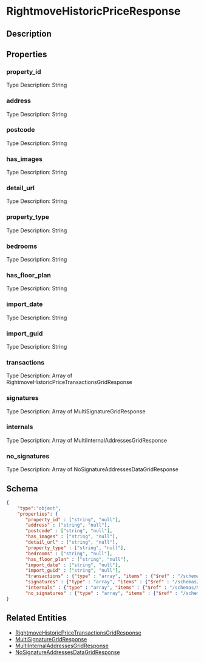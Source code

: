 # RightmoveHistoricPriceResponse
## Description

## Properties
### property_id


Type Description: String
### address


Type Description: String
### postcode


Type Description: String
### has_images


Type Description: String
### detail_url


Type Description: String
### property_type


Type Description: String
### bedrooms


Type Description: String
### has_floor_plan


Type Description: String
### import_date


Type Description: String
### import_guid


Type Description: String
### transactions


Type Description: Array of RightmoveHistoricPriceTransactionsGridResponse
### signatures


Type Description: Array of MultiSignatureGridResponse
### internals


Type Description: Array of MultiInternalAddressesGridResponse
### no_signatures


Type Description: Array of NoSignatureAddressesDataGridResponse

## Schema
```json
{
    "type":"object",
    "properties": {
       "property_id" : ["string", "null"],
       "address" : ["string", "null"],
       "postcode" : ["string", "null"],
       "has_images" : ["string", "null"],
       "detail_url" : ["string", "null"],
       "property_type" : ["string", "null"],
       "bedrooms" : ["string", "null"],
       "has_floor_plan" : ["string", "null"],
       "import_date" : ["string", "null"],
       "import_guid" : ["string", "null"],
       "transactions" : {"type" : "array", "items" : {"$ref" : "/schemas/RightmoveHistoricPriceTransactionsGrid"},
       "signatures" : {"type" : "array", "items" : {"$ref" : "/schemas/MultiSignatureGrid"},
       "internals" : {"type" : "array", "items" : {"$ref" : "/schemas/MultiInternalAddressesGrid"},
       "no_signatures" : {"type" : "array", "items" : {"$ref" : "/schemas/NoSignatureAddressesDataGrid"}
}
```

## Related Entities
- [RightmoveHistoricPriceTransactionsGridResponse](RightmoveHistoricPriceTransactionsGridResponse.md)
- [MultiSignatureGridResponse](MultiSignatureGridResponse.md)
- [MultiInternalAddressesGridResponse](MultiInternalAddressesGridResponse.md)
- [NoSignatureAddressesDataGridResponse](NoSignatureAddressesDataGridResponse.md)


